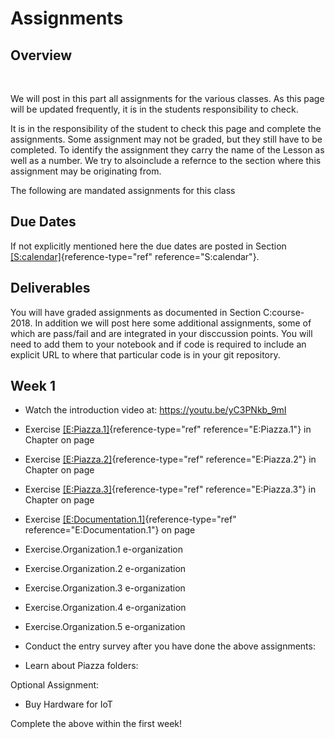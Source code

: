 Assignments
===========

Overview
--------

 

We will post in this part all assignments for the various classes. As
this page will be updated frequently, it is in the students
responsibility to check.

It is in the responsibility of the student to check this page and
complete the assignments. Some assignment may not be graded, but they
still have to be completed. To identify the assignment they carry the
name of the Lesson as well as a number. We try to alsoinclude a refernce
to the section where this assignment may be originating from.

The following are mandated assignments for this class

Due Dates
---------

If not explicitly mentioned here the due dates are posted in Section
[\[S:calendar\]](#S:calendar){reference-type="ref"
reference="S:calendar"}.

Deliverables
------------

You will have graded assignments as documented in Section C:course-2018.
In addition we will post here some additional assignments, some of which
are pass/fail and are integrated in your disccussion points. You will
need to add them to your notebook and if code is required to include an
explicit URL to where that particular code is in your git repository.

Week 1
------

-   Watch the introduction video at: <https://youtu.be/yC3PNkb_9mI>

-   Exercise [\[E:Piazza.1\]](#E:Piazza.1){reference-type="ref"
    reference="E:Piazza.1"} in Chapter on page

-   Exercise [\[E:Piazza.2\]](#E:Piazza.2){reference-type="ref"
    reference="E:Piazza.2"} in Chapter on page

-   Exercise [\[E:Piazza.3\]](#E:Piazza.3){reference-type="ref"
    reference="E:Piazza.3"} in Chapter on page

-   Exercise [\[E:Documentation.1\]](#E:Documentation.1){reference-type="ref"
    reference="E:Documentation.1"} on page

-   Exercise.Organization.1 e-organization

-   Exercise.Organization.2 e-organization

-   Exercise.Organization.3 e-organization

-   Exercise.Organization.4 e-organization

-   Exercise.Organization.5 e-organization

-   Conduct the entry survey after you have done the above assignments:

-   Learn about Piazza folders:

Optional Assignment:

-   Buy Hardware for IoT

Complete the above within the first week!
